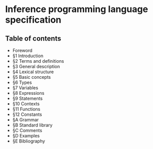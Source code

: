 # Inference programming language specification

## Table of contents

- Foreword
- §1 Introduction
- §2 Terms and definitions
- §3 General description
- §4 Lexical structure
- §5 Basic concepts
- §6 Types
- §7 Variables
- §8 Expressions
- §9 Statements
- §10 Contexts
- §11 Functions
- §12 Constants
- §A Grammar
- §B Standard library
- §C Comments
- §D Examples
- §E Bibliography
